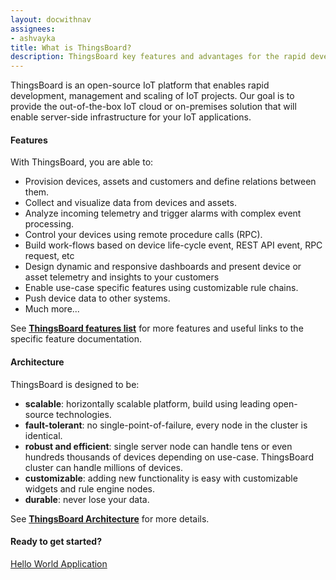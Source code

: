 ```yaml
---
layout: docwithnav
assignees:
- ashvayka
title: What is ThingsBoard?
description: ThingsBoard key features and advantages for the rapid development of IoT projects and applications.
---
```



ThingsBoard is an open-source IoT platform that enables rapid development, management and scaling of IoT projects. 
Our goal is to provide the out-of-the-box IoT cloud or on-premises solution that will enable server-side infrastructure for your IoT applications. 

#### Features

With ThingsBoard, you are able to:

 - Provision devices, assets and customers and define relations between them.
 - Collect and visualize data from devices and assets. 
 - Analyze incoming telemetry and trigger alarms with complex event processing.
 - Control your devices using remote procedure calls (RPC).
 - Build work-flows based on device life-cycle event, REST API event, RPC request, etc
 - Design dynamic and responsive dashboards and present device or asset telemetry  and insights to your customers  
 - Enable use-case specific features using customizable rule chains.
 - Push device data to other systems.
 - Much more...
 
See [**ThingsBoard features list**](/docs/#community-edition-features) for more features and useful links to the specific feature documentation. 

#### Architecture

ThingsBoard is designed to be:

* **scalable**: horizontally scalable platform, build using leading open-source technologies.
* **fault-tolerant**: no single-point-of-failure, every node in the cluster is identical.
* **robust and efficient**: single server node can handle tens or even hundreds thousands of devices depending on use-case. 
ThingsBoard cluster can handle millions of devices.
* **customizable**: adding new functionality is easy with customizable widgets and rule engine nodes.
* **durable**: never lose your data.

See [**ThingsBoard Architecture**](/docs/reference/architecture) for more details.

#### Ready to get started?

<p><a href="/docs/getting-started-guides/helloworld" class="button">Hello World Application</a></p>
